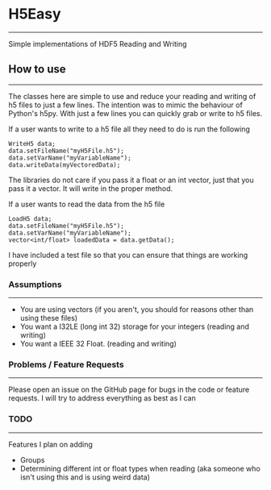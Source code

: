 # H5Easy
---------
Simple implementations of HDF5 Reading and Writing

## How to use
-------------
The classes here are simple to use and reduce your reading and writing of h5 files to just a few lines. The intention was to mimic the behaviour 
of Python's h5py. With just a few lines you can quickly grab or write to h5 files. 

If a user wants to write to a h5 file all they need to do is run the following
```
WriteH5 data;
data.setFileName("myH5File.h5");
data.setVarName("myVariableName");
data.writeData(myVectoredData);
```
The libraries do not care if you pass it a float or an int vector, just that you pass it a vector. It will write in the proper method.

If a user wants to read the data from the h5 file
```
LoadH5 data;
data.setFileName("myH5File.h5");
data.setVarName("myVariableName");
vector<int/float> loadedData = data.getData();
```

I have included a test file so that you can ensure that things are working properly

### Assumptions
---------------
- You are using vectors (if you aren't, you should for reasons other than using these files)
- You want a I32LE (long int 32) storage for your integers (reading and writing)
- You want a IEEE 32 Float. (reading and writing)

### Problems / Feature Requests
--------------
Please open an issue on the GitHub page for bugs in the code or feature requests. I will try to address everything as best as I can

### TODO
--------
Features I plan on adding
- Groups
- Determining different int or float types when reading (aka someone who isn't using this and is using weird data)
